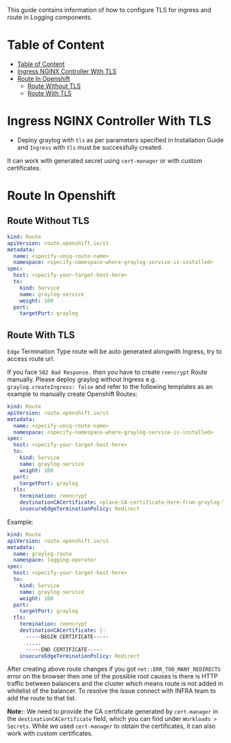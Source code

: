 This guide contains information of how to configure TLS for ingress and route in Logging components.

# Table of Content

* [Table of Content](#table-of-content)
* [Ingress NGINX Controller With TLS](#ingress-nginx-controller-with-tls)
* [Route In Openshift](#route-in-openshift)
  * [Route Without TLS](#route-without-tls)
  * [Route With TLS](#route-with-tls)

# Ingress NGINX Controller With TLS

* Deploy graylog with `tls` as per parameters specified in Installation Guide
and `Ingress` with `tls` must be successfully created.

It can work with generated secret using `cert-manager` or with custom certificates.

# Route In Openshift

## Route Without TLS

```yaml
kind: Route
apiVersion: route.openshift.io/v1
metadata:
  name: <specify-uniq-route-name>
  namespace: <specify-namespace-where-graylog-service-is-installed>
spec:
  host: <specify-your-target-host-here>
  to:
    kind: Service
    name: graylog-service 
    weight: 100
  port:
    targetPort: graylog
```

## Route With TLS

`Edge` Termination Type route will be auto generated alongwith Ingress, try to access route url.

If you face `502 Bad Response.` then you have to create `reencrypt` Route manually.
Please deploy graylog without Ingress e.g. `graylog.createIngress: false`
and refer to the following templates as an example to manually create Openshift Routes:

```yaml
kind: Route
apiVersion: route.openshift.io/v1
metadata:
  name: <specify-uniq-route-name>
  namespace: <specify-namespace-where-graylog-service-is-installed>
spec:
  host: <specify-your-target-host-here>
  to:
    kind: Service
    name: graylog-service 
    weight: 100
  port:
    targetPort: graylog
  tls:
    termination: reencrypt
    destinationCACertificate: <place-CA-certificate-here-from-graylog-TLS-secret>
    insecureEdgeTerminationPolicy: Redirect
```

Example:

```yaml
kind: Route
apiVersion: route.openshift.io/v1
metadata:
  name: graylog-route
  namespace: logging-operator
spec:
  host: <specify-your-target-host-here>
  to:
    kind: Service
    name: graylog-service 
    weight: 100
  port:
    targetPort: graylog
  tls:
    termination: reencrypt
    destinationCACertificate: |-
      -----BEGIN CERTIFICATE-----
      .....
      -----END CERTIFICATE-----
    insecureEdgeTerminationPolicy: Redirect
```

After creating above route changes if you got `net::ERR_TOO_MANY_REDIRECTS` error on the browser then one of
the possible root causes is there is HTTP traffic between balancers and the cluster which means route is not
added in whitelist of the balancer. To resolve the issue connect with INFRA team to add the route to that list.

**Note:**: We need to provide the CA certificate generated by `cert-manager` in the `destinationCACertificate` field, which
you can find under `Workloads > Secrets`. While we used `cert-manager` to obtain the certificates, it can also work
with custom certificates.
